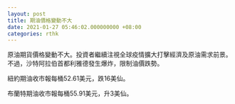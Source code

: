 ```yaml
---
layout: post
title: 期油價格變動不大
date: 2021-01-27 05:46:02.000000000 +08:00
categories: rthk
---
```


原油期貨價格變動不大。投資者繼續注視全球疫情擴大打擊經濟及原油需求前景。不過，沙特阿拉伯首都利雅德發生爆炸，限制油價跌勢。

紐約期油收市報每桶52.61美元，跌16美仙。

布蘭特期油收市報每桶55.91美元，升3美仙。
